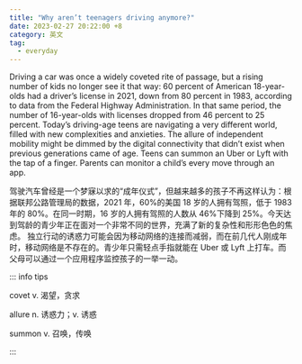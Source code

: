 ```yaml
---
title: "Why aren’t teenagers driving anymore?"
date: 2023-02-27 20:22:00 +8
category: 英文
tag:
  - everyday
---
```


Driving a car was once a widely coveted rite of passage, but a rising number of kids no longer see it that way: 60 percent of American 18-year-olds had a driver’s license in 2021, down from 80 percent in 1983, according to data from the Federal Highway Administration. In that same period, the number of 16-year-olds with licenses dropped from 46 percent to 25 percent. Today’s driving-age teens are navigating a very different world, filled with new complexities and anxieties. The allure of independent mobility might be dimmed by the digital connectivity that didn’t exist when previous generations came of age. Teens can summon an Uber or Lyft with the tap of a finger. Parents can monitor a child’s every move through an app.

驾驶汽车曾经是一个梦寐以求的“成年仪式”，但越来越多的孩子不再这样认为：根据联邦公路管理局的数据，2021 年，60%的美国 18 岁的人拥有驾照，低于 1983 年的 80%。在同一时期，16 岁的人拥有驾照的人数从 46%下降到 25%。今天达到驾龄的青少年正在面对一个非常不同的世界，充满了新的复杂性和形形色色的焦虑。 独立行动的诱惑力可能会因为移动网络的连接而减弱，而在前几代人刚成年时，移动网络是不存在的。青少年只需轻点手指就能在 Uber 或 Lyft 上打车。而父母可以通过一个应用程序监控孩子的一举一动。

::: info tips

covet v. 渴望，贪求

allure n. 诱惑力；v. 诱惑

summon v. 召唤，传唤

:::

